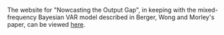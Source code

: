 The website for "Nowcasting the Output Gap", in keeping with the mixed-frequency Bayesian VAR model described in Berger, Wong and Morley's paper, can be viewed [here](https://outputgapnow.com/).
